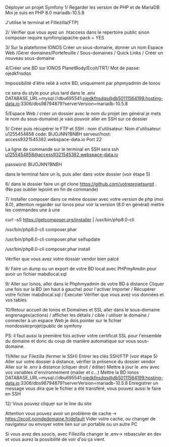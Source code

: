 Déployer un projet Symfony
1/ Regarder les version de PHP et de MariaDB
Moi je suis en PHP 8.0 mariadb-10.5.8

J'utilise le terminal et Fillezilla(FTP)

2/ Vérifier que vous ayez un .htaccess dans le repertoire public sinon
composer require symfony/apache-pack + YES

3/ Sur la plateforme IONOS
Créer un sous-domaine, donner un nom
Espace Web /Gérer domaines/Portefeuille / Sous-domaines / Quick Links / Créer un nouveau sous-domaine

4/Créer une BD sur IONOS
PlanetBody/Ecoit/TRT/
Mot de passe: ojedkfnsdqs

Impossibilité d'être relié à votre BD, uniquement par phpmyadmin de Ionos

ce sera du style pour plus tard dans le .env
DATABASE_URL=mysql://dbu695541:ojedkfnsdqs@db50111564199.hosting-data.io:3306/dbs98794879?serverVersion=mariadb-10.5.8

5/Espace Web / créer un dossier avec le nom du projet (en général je mets le nom du sous-domaine)
je vais pouvoir aller en SSH sur ce dossier

5/ Créer puis récupérer le
FTP et SSH : nom d'utilisateur:
Nom d'utilisateur: u1255454858
code: BIJOJNN?BNBH
serveur/host: access9321545382.webspace-data.io
Port 22

La ligne de commande sur le terminal en SSH sera
ssh u1255454858@access9321545382.webspace-data.io

password: BIJOJNN?BNBH

dans le terminal faire un ls, puis aller dans votre dossier (voir étape 5)

6/ dans le dossier faire un git clone https://github.com/votreprojetsurgit . (Ne pas oublier lepoint en fin de commande)

7/ installer composer dans ce même dossier avec votre version de php (moi 8.0), attention regarder sur Ionos pour voir la version (8.0 en général)
mettre les commandes une à une

curl -sS https://getcomposer.org/installer | /usr/bin/php8.0-cli

/usr/bin/php8.0-cli composer.phar

/usr/bin/php8.0-cli composer.phar selfupdate

/usr/bin/php8.0-cli composer.phar install

Vérifier que vous avez votre dossier vendor bien palcé

8/ Faire un dump ou un export de votre BD local avec PHPmyAmdin pour avoir un fichier mabdlocal.sql

9/ Aller sur Ionos, aller dans le Phphmyadmin de votre BD à distance
Cliquer une fois sur la BD (en haut à gauche) pour l'activer
Importer / Récupérer votre fichier mabdlocal.sql / Executer
Vérifier que vous avez vos données et vos tables

10/Retour accueil de Ionos et Domaines et SSL
aller dans le sous-domaine
engrenages(actions) / afficher les détails / cible / utiliser le domaine / connecter à un espace Web
je dois pointer sur le fichier mondossierprojet/public de symfony

PS: il faut aussi la première fois activer votre certificat SSL pour l'ensemble du domaine et donc du coup de manière automatique sur vous sous-domaine.

11/Aller sur Filezilla (fermer le SSH)
Entrer les clés SSH/FTP (voir étape 5)
Aller sur votre dossier à distance, vérifier la présence du dossier vendor
Aller sur le .env à distance (cliquer droit / éditer)
Mettre à jour le .env avec vos variables d'environnement (mailer et c...)
Mettre la BD Ionos
DATABASE_URL=mysql://dbu695541:ojedkfnsdqs@db50111564199.hosting-data.io:3306/dbs98794879?serverVersion=mariadb-10.5.8
Enregistrer un message vous dira que le fichier a été transféré, vous pouvez aussi le faire en SSH

12/ Vous pouvez cliquer sur le line du site

Attention vous pouvez avoir un problème de cache -> https://ecoit.nomdedomaine.fr/default
Vider votre cache, ou changer de navigateur ou envoyer votre lien sur un portable ou un autre PC

Si vous avez des soucis, avec Fillezilla changer le .env-> rebasculer en dev et vous aurez la possibilité de voir d'où ça vient.
